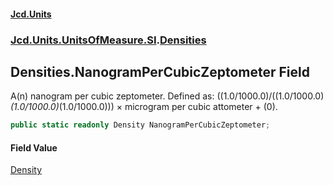 #### [Jcd.Units](index.md 'index')
### [Jcd.Units.UnitsOfMeasure.SI](Jcd.Units.UnitsOfMeasure.SI.md 'Jcd.Units.UnitsOfMeasure.SI').[Densities](Densities.md 'Jcd.Units.UnitsOfMeasure.SI.Densities')

## Densities.NanogramPerCubicZeptometer Field

A(n) nanogram per cubic zeptometer. Defined as: ((1.0/1000.0)/((1.0/1000.0)*(1.0/1000.0)*(1.0/1000.0))) × microgram per cubic attometer + (0).

```csharp
public static readonly Density NanogramPerCubicZeptometer;
```

#### Field Value
[Density](Density.md 'Jcd.Units.UnitTypes.Density')